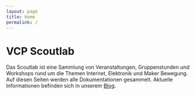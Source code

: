 ```yaml
---
layout: page
title: Home
permalink: /
---
```


# VCP Scoutlab


Das Scoutlab ist eine Sammlung von Veranstaltungen, Gruppenstunden und Workshops rund um die Themen Internet, Elektronik und Maker Bewegung. Auf diesen Seiten werden alle Dokumentationen gesammelt. Aktuelle Informationen befinden sich in unserem [Blog](http://www.scoutlab.de).
